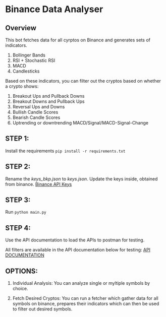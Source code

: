 # Binance Data Analyser

## Overview
This bot fetches data for all cyrptos on Binance and generates sets of indicators.

1. Bollinger Bands
2. RSI + Stochastic RSI
3. MACD
4. Candlesticks

Based on these indicators, you can filter out the cryptos based on whether a crypto shows:

1. Breakout Ups and Pullback Downs
2. Breakout Downs and Pullback Ups
3. Reversal Ups and Downs
4. Bullish Candle Scores
5. Bearish Candle Scores
6. Uptrending or downtrending MACD/Signal/MACD-Signal-Change

## STEP 1:
Install the requirements `pip install -r requirements.txt`

## STEP 2:
Rename the *keys_bkp.json* to *keys.json*. Update the keys inside, obtained from binance. [Binance API Keys](https://www.binance.com/en/support/faq/how-to-create-api-keys-on-binance-360002502072)

## STEP 3:
Run `python main.py`

## STEP 4:
Use the API documentation to load the APIs to postman for testing.

All filters are available in the API documentation below for testing:
[API DOCUMENTATION](https://documenter.getpostman.com/view/12104204/2sAXxTcAsi)

## OPTIONS:

1. Individual Analysis:
You can analyze single or myltiple symbols by choice.

2. Fetch Desired Cryptos:
You can run a fetcher which gather data for all symbols on binance, prepares their indicators which can then be used to filter out desired symbols.